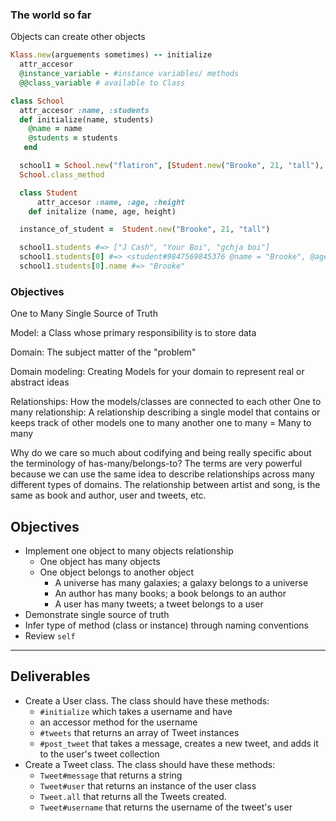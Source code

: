 
### The world so far


Objects can create other objects
```ruby
Klass.new(arguements sometimes) -- initialize
  attr_accesor
  @instance_variable - #instance variables/ methods
  @@class_variable # available to Class

class School
  attr_accesor :name, :students
  def initialize(name, students)
    @name = name
    @students = students
   end

  school1 = School.new("flatiron", [Student.new("Brooke", 21, "tall"), "Your Boi", "gchja boi"])
  School.class_method

  class Student
      attr_accesor :name, :age, :height
    def initalize (name, age, height)

  instance_of_student =  Student.new("Brooke", 21, "tall")

  school1.students #=> ["J Cash", "Your Boi", "gchja boi"]
  school1.students[0] #=> <student#9847569845376 @name = "Brooke", @age = 21, @height= "tall">
  school1.students[0].name #=> "Brooke"
```


### Objectives
One to Many
Single Source of Truth

Model: a Class whose primary responsibility is to store data

Domain: The subject matter of the "problem"

Domain modeling: Creating Models for your domain to represent real or abstract ideas

Relationships: How the models/classes are connected to each other
One to many relationship: A relationship describing a single model  that contains or keeps track of other models
one to many another one to many = Many to many

Why do we care so much about codifying and being really specific about the terminology of has-many/belongs-to? The terms are very powerful because we can use the same idea to describe relationships across many different types of domains. The relationship between artist and song, is the same as book and author, user and tweets, etc.


## Objectives

- Implement one object to many objects relationship
  - One object has many objects
  - One object belongs to another object
    - A universe has many galaxies; a galaxy belongs to a universe
    - An author has many books; a book belongs to an author
    - A user has many tweets; a tweet belongs to a user
- Demonstrate single source of truth
- Infer type of method (class or instance) through naming conventions
- Review `self`

---

## Deliverables

- Create a User class. The class should have these methods:
  - `#initialize` which takes a username and have
  - an accessor method for the username
  - `#tweets` that returns an array of Tweet instances
  - `#post_tweet` that takes a message, creates a new tweet, and adds it to the user's tweet collection
- Create a Tweet class. The class should have these methods:
  - `Tweet#message` that returns a string
  - `Tweet#user` that returns an instance of the user class
  - `Tweet.all` that returns all the Tweets created.
  - `Tweet#username` that returns the username of the tweet's user
